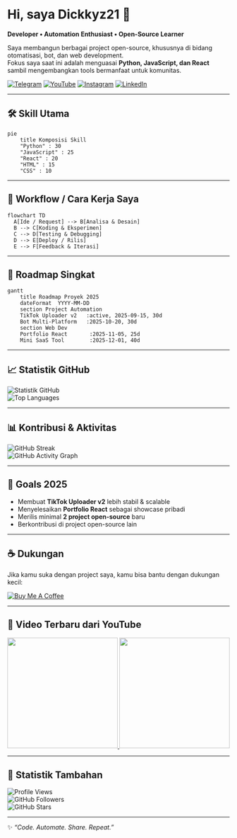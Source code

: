 # Hi, saya Dickkyz21 👋

**Developer • Automation Enthusiast • Open-Source Learner**

Saya membangun berbagai project open-source, khususnya di bidang otomatisasi, bot, dan web development.  
Fokus saya saat ini adalah menguasai **Python, JavaScript, dan React** sambil mengembangkan tools bermanfaat untuk komunitas.

[![Telegram](https://img.shields.io/badge/Telegram-Chat-2CA5E0?logo=telegram&logoColor=white)](https://t.me/+-BPNr-4VL1diZDg1)
[![YouTube](https://img.shields.io/badge/YouTube-SuhukuPedia-FF0000?logo=youtube&logoColor=white)](https://youtube.com/@SuhukuPedia)
[![Instagram](https://img.shields.io/badge/Instagram-@suhuku.pedia-E4405F?logo=instagram&logoColor=white)](https://instagram.com/suhuku.pedia)
[![LinkedIn](https://img.shields.io/badge/LinkedIn-Connect-0077B5?logo=linkedin&logoColor=white)](https://www.linkedin.com/in/arsyah211197)

---

## 🛠️ Skill Utama

```mermaid
pie
    title Komposisi Skill
    "Python" : 30
    "JavaScript" : 25
    "React" : 20
    "HTML" : 15
    "CSS" : 10
```

---


## 🔄 Workflow / Cara Kerja Saya

```mermaid
flowchart TD
  A[Ide / Request] --> B[Analisa & Desain]
  B --> C[Koding & Eksperimen]
  C --> D[Testing & Debugging]
  D --> E[Deploy / Rilis]
  E --> F[Feedback & Iterasi]
```

---

## 📅 Roadmap Singkat

```mermaid
gantt
    title Roadmap Proyek 2025
    dateFormat  YYYY-MM-DD
    section Project Automation
    TikTok Uploader v2   :active, 2025-09-15, 30d
    Bot Multi-Platform   :2025-10-20, 30d
    section Web Dev
    Portfolio React       :2025-11-05, 25d
    Mini SaaS Tool        :2025-12-01, 40d
```

---

## 📈 Statistik GitHub

![Statistik GitHub](https://github-readme-stats.vercel.app/api?username=Dickkyz21&show_icons=true&theme=tokyonight)  
![Top Languages](https://github-readme-stats.vercel.app/api/top-langs/?username=Dickkyz21&layout=compact&theme=tokyonight)

---

## 📊 Kontribusi & Aktivitas

![GitHub Streak](https://streak-stats.demolab.com?user=Dickkyz21&theme=tokyonight)  
![GitHub Activity Graph](https://github-readme-activity-graph.vercel.app/graph?username=Dickkyz21&theme=tokyo-night&hide_border=false)

---

## 🎯 Goals 2025
- Membuat **TikTok Uploader v2** lebih stabil & scalable  
- Menyelesaikan **Portfolio React** sebagai showcase pribadi  
- Merilis minimal **2 project open-source** baru  
- Berkontribusi di project open-source lain  

---

## ☕ Dukungan

Jika kamu suka dengan project saya, kamu bisa bantu dengan dukungan kecil:

[![Buy Me A Coffee](https://img.shields.io/badge/Support-Buy%20Me%20a%20Coffee-FFDD00?logo=buy-me-a-coffee&logoColor=black)](https://www.buymeacoffee.com/)

---

## 🎥 Video Terbaru dari YouTube

<p align="center">
  <a href="https://www.youtube.com/watch?v=5vfgxYGOG-M" target="_blank">
    <img src="https://img.youtube.com/vi/3dxmL_KI-R0/0.jpg" width="250" />
  </a>
  <a href="https://www.youtube.com/watch?v=3dxmL_KI-R0" target="_blank">
    <img src="https://img.youtube.com/vi/3dxmL_KI-R0/0.jpg" width="250" />
  </a>
</p>

---

## 📌 Statistik Tambahan

![Profile Views](https://komarev.com/ghpvc/?username=Dickkyz21&label=Profile%20Views&color=lightgrey&style=flat)  
![GitHub Followers](https://img.shields.io/github/followers/Dickkyz21?label=Followers&style=social)  
![GitHub Stars](https://img.shields.io/github/stars/Dickkyz21?affiliations=OWNER%2CCOLLABORATOR&style=social)

---

✨ *“Code. Automate. Share. Repeat.”*
